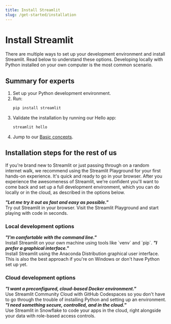 ```yaml
---
title: Install Streamlit
slug: /get-started/installation
---
```


# Install Streamlit

There are multiple ways to set up your development environment and install Streamlit. Read below to
understand these options. Developing locally with Python installed on your own computer is the most
common scenario.

## Summary for experts

1. Set up your Python development environment.
2. Run:
   ```bash
   pip install streamlit
   ```
3. Validate the installation by running our Hello app:
   ```bash
   streamlit hello
   ```
4. Jump to our [Basic concepts](/get-started/fundamentals/main-concepts).

## Installation steps for the rest of us

If you're brand new to Streamlit or just passing through on a random internet walk, we recommend
using the Streamlit Playground for your first hands-on experience. It's quick and ready to go in
your browser. After you experience the awesomeness of Streamlit, we're confident you'll want to come
back and set up a full development environment, which you can do locally or in the cloud, as
described in the options below.

<InlineCalloutContainer>
    <InlineCallout
        color="orange-70"
        icon="bolt"
        bold="Streamlit Playground"
        href="/get-started/installation/streamlit-playground"
    ><em><strong>"Let me try it out as fast and easy as possible."</strong></em><br />
      Try out Streamlit in your browser. Visit the Streamlit Playground and start playing with code in seconds.</InlineCallout>
</InlineCalloutContainer>

### Local development options

<p></p>

<InlineCalloutContainer>
    <InlineCallout
        color="indigo-70"
        icon="terminal"
        bold="Command line"
        href="/get-started/installation/command-line"
    ><em><strong>"I'm comfortable with the command line."</strong></em><br />
        Install Streamlit on your own machine using tools like `venv` and `pip`.</InlineCallout>
    <InlineCallout
        color="indigo-70"
        icon="mouse"
        bold="Anaconda Distribution"
        href="/get-started/installation/anaconda-distribution"
    ><em><strong>"I prefer a graphical interface."</strong></em><br />
        Install Streamlit using the Anaconda Distribution graphical user interface. This is also the best approach if you're on Windows or
        don't have Python set up yet.</InlineCallout>
</InlineCalloutContainer>

### Cloud development options

<p></p>

<InlineCalloutContainer>
    <InlineCallout
        color="lightBlue-70"
        icon="cloud"
        bold="GitHub Codespaces"
        href="/get-started/installation/community-cloud"
    ><em><strong>"I want a preconfigured, cloud-based Docker environment."</strong></em><br />
        Use Streamlit Community Cloud with GitHub Codespaces so you don't have to go through the trouble of
        installing Python and setting up an environment.</InlineCallout>
    <InlineCallout
        color="lightBlue-70"
        icon="shield"
        bold="Streamlit in Snowflake"
        href="/get-started/installation/streamlit-in-snowflake"
    ><em><strong>"I need something secure, controlled, and in the cloud."</strong></em><br />
        Use Streamlit in Snowflake to code your apps in the cloud, right alongside your data with role-based access controls.</InlineCallout>
</InlineCalloutContainer>
